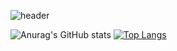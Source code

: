 ![header](https://capsule-render.vercel.app/api?type=waving&color=auto&height=300&section=header&text=Hello,I'm%20SungKyun%20Ku&fontSize=70)

![Anurag's GitHub stats](https://github-readme-stats.vercel.app/api?username=SSKyun&show_icons=true&theme=tokyonight)
[![Top Langs](https://github-readme-stats.vercel.app/api/top-langs/?username=SSKyun&layout=compact)](https://github.com/anuraghazra/github-readme-stats)
